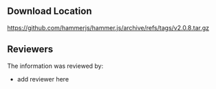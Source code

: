 ## Download Location

https://github.com/hammerjs/hammer.js/archive/refs/tags/v2.0.8.tar.gz


## Reviewers

The information was reviewed by:

* add reviewer here